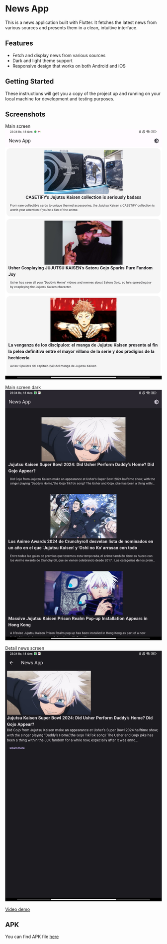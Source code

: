 # News App

This is a news application built with Flutter. It fetches the latest news from various sources and presents them in a clean, intuitive interface.

## Features

- Fetch and display news from various sources
- Dark and light theme support
- Responsive design that works on both Android and iOS

## Getting Started

These instructions will get you a copy of the project up and running on your local machine for development and testing purposes.

## Screenshots

Main screen
![Alt text](/media/light.jpg)

Main screen dark
![Alt text](/media/dark.jpg)

Detail news screen
![Alt text](/media/detail.jpg)

[Video demo](media/video_demo.mp4)

## APK

You can find APK file [here](output/app-release.apk)